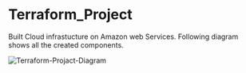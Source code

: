 # Terraform_Project
Built Cloud infrastucture on Amazon web Services.
Following diagram shows all the created components.

![Terraform-Projact-Diagram](https://github.com/SaloniPawar/Terraform_Project/assets/52480984/e8e31b8e-b05e-49f0-a246-17dedb178bbe)
